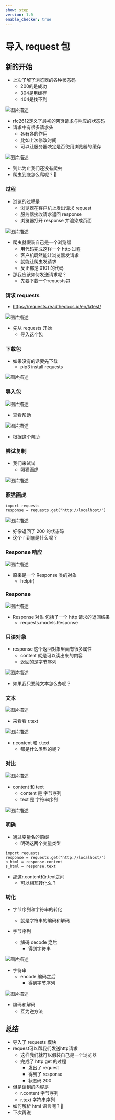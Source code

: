 ```yaml
---
show: step
version: 1.0
enable_checker: true
---
```


# 导入 request 包

## 新的开始

- 上次了解了浏览器的各种状态码
	- 200的是成功
	- 304是用缓存
	- 404是找不到

![图片描述](https://doc.shiyanlou.com/courses/uid1190679-20221118-1668757714896)

- rfc2612定义了最初的网页请求与响应的状态码
- 请求中有很多请求头
	- 各有各的作用
	- 比如上次修改时间
	- 可以让服务器决定是否使用浏览器的缓存

![图片描述](https://doc.shiyanlou.com/courses/uid1190679-20220912-1662951986226)


- 到此为止我们还没有爬虫
- 爬虫到底怎么爬呢？🤣

### 过程

- 浏览的过程是
  - 浏览器在客户机上发出请求 request
  - 服务器接收请求返回 response
  - 浏览器打开 response 并渲染成页面

![图片描述](https://doc.shiyanlou.com/courses/uid1190679-20210831-1630412050376)

- 爬虫就假装自己是一个浏览器
	- 用代码完成这样一个 http 过程
	- 客户机既然能让浏览器发请求
	- 就能让爬虫发请求
	- 反正都是 0101 的代码
- 那我应该如何发送请求呢？
	- 先要下载一个requests包

### 请求 requests

- https://requests.readthedocs.io/en/latest/

![图片描述](https://doc.shiyanlou.com/courses/uid1190679-20220207-1644195421084)

- 先从 requests 开始
	- 导入这个包

### 下载包

- 如果没有的话要先下载
  - pip3 install requests

![图片描述](https://doc.shiyanlou.com/courses/uid1190679-20231015-1697374954551)

### 导入包

![图片描述](https://doc.shiyanlou.com/courses/uid1190679-20210831-1630412431769)

-  查看帮助

![图片描述](https://doc.shiyanlou.com/courses/uid1190679-20210831-1630404683669)

- 根据这个帮助

### 尝试复制

- 我们来试试
	- 照猫画虎

![图片描述](https://doc.shiyanlou.com/courses/uid1190679-20221118-1668761027794)

### 照猫画虎

```
import requests
response = requests.get("http://localhost/")
```

![图片描述](https://doc.shiyanlou.com/courses/uid1190679-20210831-1630412591560)

- 好像返回了 200 的状态码
- 这个 r 到底是什么呢？

### Response 响应

![图片描述](https://doc.shiyanlou.com/courses/uid1190679-20210831-1630412645897)

- 原来是一个 Response 类的对象
	- help(r)

### Response

![图片描述](https://doc.shiyanlou.com/courses/uid1190679-20210831-1630412922346)

- Response 对象 包括了一个 http 请求的返回结果
	- requests.models.Response

### 只读对象

- response 这个返回对象里面有很多属性
	- content 就是可以读出来的内容
	 - 返回的是字节序列

![图片描述](https://doc.shiyanlou.com/courses/uid1190679-20210831-1630412969842)

- 如果我只要纯文本怎么办呢？

### 文本

![图片描述](https://doc.shiyanlou.com/courses/uid1190679-20211015-1634305462282)

- 来看看 r.text

![图片描述](https://doc.shiyanlou.com/courses/uid1190679-20211015-1634305478003)

- r.content 和 r.text
	- 都是什么类型的呢？

### 对比

![图片描述](https://doc.shiyanlou.com/courses/uid1190679-20211016-1634396395638)

- content 和 text
  - content 是 字节序列
  - text 是 字符串序列

![图片描述](https://doc.shiyanlou.com/courses/uid1190679-20210831-1630413092545)

### 明确

- 通过变量名的前缀
	- 明确这两个变量类型

```
import requests
response = requests.get("http://localhost/")
b_html = response.content
s_html = response.text
```

- 那这r.content和r.text之间
	- 可以相互转化么？

### 转化

- 字节序列和字符串的转化
	- 就是字符串的编码和解码

- 字节序列
	- 解码 decode 之后
		- 得到字符串

![图片描述](https://doc.shiyanlou.com/courses/uid1190679-20211016-1634396452318)

- 字符串 
	- encode 编码之后
		- 得到字节序列

![图片描述](https://doc.shiyanlou.com/courses/uid1190679-20211016-1634396459875)

- 编码和解码
	- 互为逆方法

## 总结

- 导入了 requests 模块
- request可以帮我们发送http请求	
	- 这样我们就可以假装自己是一个浏览器
	- 完成了 http get 的过程
	  - 发出了 request
	  - 得到了 response
	  - 状态码 200
- 但是读到的内容是
  - r.content 字节序列
  - r.text 字符串序列
- 如何解析 html 语言呢？🤔
- 下次再说

